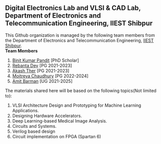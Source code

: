 ## Digital Electronics Lab and VLSI & CAD Lab, Department of Electronics and Telecommunication Engineering, IIEST Shibpur
This Github organization is managed by the following team members from the Department of Electronics and Telecommunication Engineering, [IIEST Shibpur](https://www.iiests.ac.in/).\
**Team Members**
1. [Binit Kumar Pandit](https://github.com/BinitPandit94) [PhD Scholar]
2. [Rebanta Dey](https://github.com/Rebantadey) [PG 2021-2023]
3. [Akash Ther](https://github.com/AKASHTHER) [PG 2021-2023]
4. [Moitreya Chaudhury](https://github.com/sidhp1998) [PG 2022-2024]
5. [Amit Barman](https://github.com/AmitBarman99) [UG 2021-2025]
<!-- Add your name here-->

The materials shared here will be based on the following topics(Not limited to):
1. VLSI Architecture Design and Prototyping for Machine Learning Applications.
2. Designing Hardware Accelerators.
3. Deep Learning-based Medical Image Analysis.
4. Circuits and Systems.
5. Verilog based design
6. Circuit implementation on FPGA (Spartan 6)

<!--

**Here are some ideas to get you started:**

🙋‍♀️ A short introduction - what is your organization all about?
🌈 Contribution guidelines - how can the community get involved?
👩‍💻 Useful resources - where can the community find your docs? Is there anything else the community should know?
🍿 Fun facts - what does your team eat for breakfast?
🧙 Remember, you can do mighty things with the power of [Markdown](https://docs.github.com/github/writing-on-github/getting-started-with-writing-and-formatting-on-github/basic-writing-and-formatting-syntax)
-->
